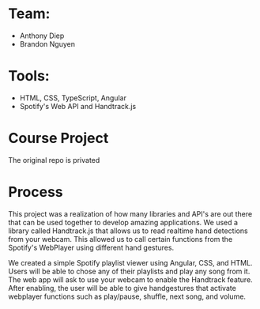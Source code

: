 # Team:
- Anthony Diep
- Brandon Nguyen

# Tools:
- HTML, CSS, TypeScript, Angular
- Spotify's Web API and Handtrack.js

# Course Project
The original repo is privated

# Process
This project was a realization of how many libraries and API's are out there that can be used together 
to develop amazing applications. We used a library called Handtrack.js that allows us to read realtime
hand detections from your webcam. This allowed us to call certain functions from the Spotify's WebPlayer
using different hand gestures. 

We created a simple Spotify playlist viewer using Angular, CSS, and HTML. Users will be able to chose any 
of their playlists and play any song from it. The web app will ask to use your webcam to enable the Handtrack
feature. After enabling, the user will be able to give handgestures that activate webplayer functions such as
play/pause, shuffle, next song, and volume.

